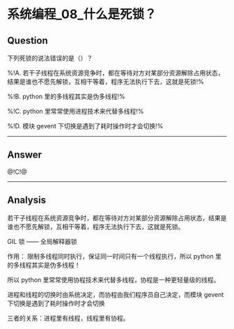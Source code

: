 # 系统编程_08_什么是死锁？

## Question
下列死锁的说法错误的是（）？

%!A. 若干子线程在系统资源竞争时，都在等待对方对某部分资源解除占用状态，结果是谁也不愿先解锁，互相干等着，程序无法执行下去，这就是死锁!%

%!B. python 里的多线程其实是伪多线程!%

%!C. python 里常常使用进程技术来代替多线程!%

%!D. 模块 gevent 下切换是遇到了耗时操作时才会切换!%

----

## Answer
@!C!@

----

## Analysis

若干子线程在系统资源竞争时，都在等待对方对某部分资源解除占用状态，结果是谁也不愿先解锁，互相干等着，程序无法执行下去，这就是死锁。

GIL 锁 —— 全局解释器锁

作用： 限制多线程同时执行，保证同一时间只有一个线程执行，所以 python 里的多线程其实是伪多线程！

所以 python 里常常使用协程技术来代替多线程，协程是一种更轻量级的线程。

进程和线程的切换时由系统决定，而协程由我们程序员自己决定，而模块 gevent 下切换是遇到了耗时操作时才会切换

三者的关系：进程里有线程，线程里有协程。